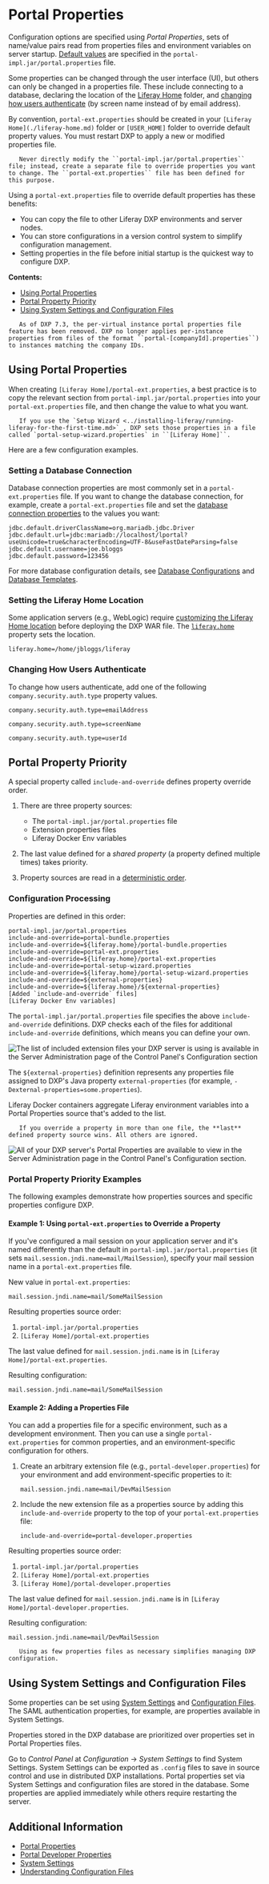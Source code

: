 # Portal Properties

Configuration options are specified using *Portal Properties*, sets of name/value pairs read from properties files and environment variables on server startup. [Default values](https://docs.liferay.com/dxp/portal/7.3-latest/propertiesdoc/portal.properties.html) are specified in the `portal-impl.jar/portal.properties` file.

Some properties can be changed through the user interface (UI), but others can only be changed in a properties file. These include connecting to a database, declaring the location of the [Liferay Home](./liferay-home.md) folder, and [changing how users authenticate](../securing-liferay/authentication-basics.md#configuring-authentication-type-using-properties) (by screen name instead of by email address).

By convention, `portal-ext.properties` should be created in your `[Liferay Home](./liferay-home.md)` folder or `[USER_HOME]` folder to override default property values. You must restart DXP to apply a new or modified properties file.

```warning::
   Never directly modify the ``portal-impl.jar/portal.properties`` file; instead, create a separate file to override properties you want to change. The ``portal-ext.properties`` file has been defined for this purpose.
```

Using a `portal-ext.properties` file to override default properties has these benefits:

* You can copy the file to other Liferay DXP environments and server nodes.
* You can store configurations in a version control system to simplify configuration management.
* Setting properties in the file before initial startup is the quickest way to configure DXP.

**Contents:**

* [Using Portal Properties](#using-portal-properties)
* [Portal Property Priority](#portal-property-priority)
* [Using System Settings and Configuration Files](#using-system-settings-and-configuration-files)

```note::
   As of DXP 7.3, the per-virtual instance portal properties file feature has been removed. DXP no longer applies per-instance properties from files of the format ``portal-[companyId].properties``) to instances matching the company IDs.
```

## Using Portal Properties

When creating `[Liferay Home]/portal-ext.properties`, a best practice is to copy the relevant section from `portal-impl.jar/portal.properties` into your `portal-ext.properties` file, and then change the value to what you want.

```note::
   If you use the `Setup Wizard <../installing-liferay/running-liferay-for-the-first-time.md>`_, DXP sets those properties in a file called `portal-setup-wizard.properties` in ``[Liferay Home]``.
```

Here are a few configuration examples.

### Setting a Database Connection

Database connection properties are most commonly set in a `portal-ext.properties` file. If you want to change the database connection, for example, create a `portal-ext.properties` file and set the [database connection properties](./database-templates.md) to the values you want:

```properties
jdbc.default.driverClassName=org.mariadb.jdbc.Driver
jdbc.default.url=jdbc:mariadb://localhost/lportal?useUnicode=true&characterEncoding=UTF-8&useFastDateParsing=false
jdbc.default.username=joe.bloggs
jdbc.default.password=123456
```

For more database configuration details, see [Database Configurations](./database-configurations.md) and [Database Templates](./database-templates.md).

### Setting the Liferay Home Location

Some application servers (e.g., WebLogic) require [customizing the Liferay Home location](../installing-liferay/installing-liferay-on-an-application-server/installing-on-weblogic.md#declare-the-liferay-home-folder) before deploying the DXP WAR file. The [`liferay.home`](https://docs.liferay.com/dxp/portal/7.3-latest/propertiesdoc/portal.properties.html#Liferay%20Home) property sets the location.

```properties
liferay.home=/home/jbloggs/liferay
```

### Changing How Users Authenticate

To change how users authenticate, add one of the following `company.security.auth.type` property values.

```properties
company.security.auth.type=emailAddress
```

```properties
company.security.auth.type=screenName
```

```properties
company.security.auth.type=userId
```

## Portal Property Priority

A special property called `include-and-override` defines property override order.

1. There are three property sources:

    * The `portal-impl.jar/portal.properties` file
    * Extension properties files
    * Liferay Docker Env variables

1. The last value defined for a *shared property* (a property defined multiple times) takes priority.

1. Property sources are read in a [deterministic order](#configuration-processing).

### Configuration Processing

Properties are defined in this order:

```properties
portal-impl.jar/portal.properties
include-and-override=portal-bundle.properties
include-and-override=${liferay.home}/portal-bundle.properties
include-and-override=portal-ext.properties
include-and-override=${liferay.home}/portal-ext.properties
include-and-override=portal-setup-wizard.properties
include-and-override=${liferay.home}/portal-setup-wizard.properties
include-and-override=${external-properties}
include-and-override=${liferay.home}/${external-properties}
[Added `include-and-override` files]
[Liferay Docker Env variables]
```

The `portal-impl.jar/portal.properties` file specifies the above `include-and-override` definitions. DXP checks each of the files for additional `include-and-override` definitions, which means you can define your own.

![The list of included extension files your DXP server is using is available in the Server Administration page of the Control Panel's Configuration section](./portal-properties/images/01.png)

The `${external-properties}` definition represents any properties file assigned to DXP's Java property `external-properties` (for example, `-Dexternal-properties=some.properties`).

Liferay Docker containers aggregate Liferay environment variables into a Portal Properties source that's added to the list.

```important::
   If you override a property in more than one file, the **last** defined property source wins. All others are ignored.
```

![All of your DXP server's Portal Properties are available to view in the Server Administration page in the Control Panel's Configuration section.](./portal-properties/images/02.png)

### Portal Property Priority Examples

The following examples demonstrate how properties sources and specific properties configure DXP.

#### Example 1: Using `portal-ext.properties` to Override a Property

If you've configured a mail session on your application server and it's named differently than the default in `portal-impl.jar/portal.properties` (it sets `mail.session.jndi.name=mail/MailSession`), specify your mail session name in a `portal-ext.properties` file.

New value in `portal-ext.properties`:

```properties
mail.session.jndi.name=mail/SomeMailSession
```

Resulting properties source order:

1. `portal-impl.jar/portal.properties`
1. `[Liferay Home]/portal-ext.properties`

The last value defined for `mail.session.jndi.name` is in `[Liferay Home]/portal-ext.properties`.

Resulting configuration:

```properties
mail.session.jndi.name=mail/SomeMailSession
```

#### Example 2: Adding a Properties File

You can add a properties file for a specific environment, such as a development environment. Then you can use a single `portal-ext.properties` for common properties, and an environment-specific configuration for others.

1. Create an arbitrary extension file (e.g., `portal-developer.properties`) for your environment and add environment-specific properties to it:

    ```properties
    mail.session.jndi.name=mail/DevMailSession
    ```

1. Include the new extension file as a properties source by adding this `include-and-override` property to the top of your `portal-ext.properties` file:

    ```properties
    include-and-override=portal-developer.properties
    ```

Resulting properties source order:

1. `portal-impl.jar/portal.properties`
1. `[Liferay Home]/portal-ext.properties`
1. `[Liferay Home]/portal-developer.properties`

The last value defined for `mail.session.jndi.name` is in `[Liferay Home]/portal-developer.properties`.

Resulting configuration:

```properties
mail.session.jndi.name=mail/DevMailSession
```

```tip::
   Using as few properties files as necessary simplifies managing DXP configuration.
```

## Using System Settings and Configuration Files

Some properties can be set using [System Settings](../../system-administration/configuring-liferay/system-settings.md) and [Configuration Files](../../system-administration/configuring-liferay/configuration-files-and-factories/using-configuration-files.md). The SAML authentication properties, for example, are properties available in System Settings.

Properties stored in the DXP database are prioritized over properties set in Portal Properties files.

Go to *Control Panel* at *Configuration* &rarr; *System Settings* to find System Settings. System Settings can be exported as `.config` files to save in source control and use in distributed DXP installations. Portal properties set via System Settings and configuration files are stored in the database. Some properties are applied immediately while others require restarting the server.

## Additional Information

* [Portal Properties](https://docs.liferay.com/dxp/portal/7.3-latest/propertiesdoc/portal.properties.html)
* [Portal Developer Properties](../../liferay-internals/reference/portal-developer-properties.md)
* [System Settings](../../system-administration/configuring-liferay/system-settings.md)
* [Understanding Configuration Files](../../system-administration/configuring-liferay/configuration-files-and-factories/using-configuration-files.md)
